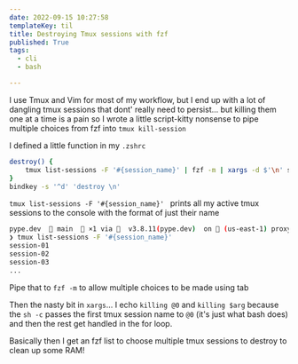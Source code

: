 ```yaml
---
date: 2022-09-15 10:27:58
templateKey: til
title: Destroying Tmux sessions with fzf
published: True
tags:
  - cli
  - bash

---
```


I use Tmux and Vim for most of my workflow, but I end up with a lot of dangling
tmux sessions that dont' really need to persist... but killing them one at a
time is a pain so I wrote a little script-kitty nonsense to pipe multiple
choices from fzf into `tmux kill-session`

I defined a little function in my `.zshrc`
```bash 
destroy() { 
    tmux list-sessions -F '#{session_name}' | fzf -m | xargs -d $'\n' sh -c 'echo "killing $0"; tmux kill-session -t "$0"; for arg;do echo "killing $arg";tmux kill-session -t "$arg"; done'
}
bindkey -s '^d' 'destroy \n'
```

`tmux list-sessions -F '#{session_name}' ` prints all my active tmux sessions to the console with the format of just their name

```bash 
pype.dev   main   ×1 via   v3.8.11(pype.dev)  on  (us-east-1) proxy
❯ tmux list-sessions -F '#{session_name}'
session-01
session-02
session-03
...
```

Pipe that to `fzf -m` to allow multiple choices to be made using tab

Then the nasty bit in `xargs`... I echo `killing @0` and `killing $arg` because the `sh -c` passes the first tmux session name to `@0` (it's just what bash does) and then the rest get handled in the for loop.

Basically then I get an fzf list to choose multiple tmux sessions to destroy to clean up some RAM!
